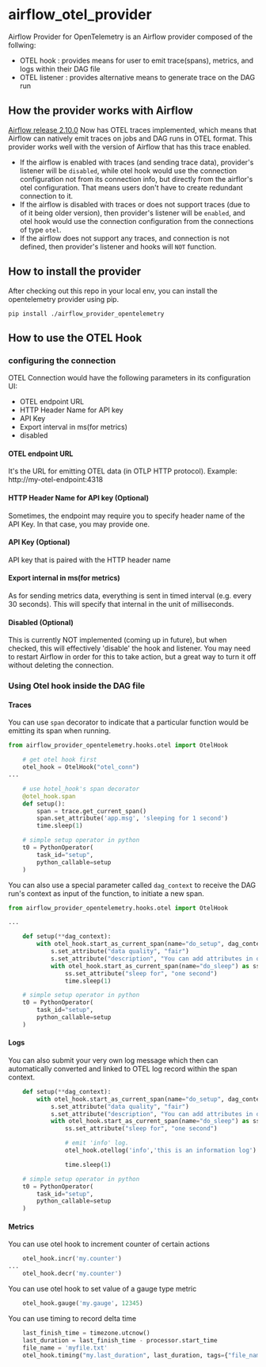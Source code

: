 # airflow_otel_provider
Airflow Provider for OpenTelemetry is an Airflow provider composed of the follwing:
- OTEL hook : provides means for user to emit trace(spans), metrics, and logs within their DAG file
- OTEL listener : provides alternative means to generate trace on the DAG run

## How the provider works with Airflow
[Airflow release 2.10.0](https://airflow.apache.org/docs/apache-airflow/2.10.0/release_notes.html#opentelemetry-traces-for-apache-airflow-37948) Now has OTEL traces implemented, which means that Airflow can natively emit traces on jobs and DAG runs in OTEL format. This provider works well with the version of Airflow that has this trace enabled.

- If the airflow is enabled with traces (and sending trace data), provider's listener will be `disabled`, while otel hook would use the connection configuration not from its connection info, but directly from the airflor's otel configuration. That means users don't have to create redundant connection to it.
- If the airflow is disabled with traces or does not support traces (due to of it being older version), then provider's listener will be `enabled`, and otel hook would use the connection configuration from the connections of type `otel`.
- If the airflow does not support any traces, and connection is not defined, then provider's listener and hooks will `NOT` function.

## How to install the provider
After checking out this repo in your local env, you can install the opentelemetry provider using pip.
```
pip install ./airflow_provider_opentelemetry
```

## How to use the OTEL Hook

### configuring the connection

OTEL Connection would have the following parameters in its configuration UI:

- OTEL endpoint URL
- HTTP Header Name for API key
- API Key
- Export interval in ms(for metrics)
- disabled

#### OTEL endpoint URL
It's the URL for emitting OTEL data (in OTLP HTTP protocol). Example: http://my-otel-endpoint:4318

#### HTTP Header Name for API key (Optional)
Sometimes, the endpoint may require you to specify header name of the API Key. In that case, you may provide one.

#### API Key (Optional)
API key that is paired with the HTTP header name

#### Export internal in ms(for metrics)
As for sending metrics data, everything is sent in timed interval (e.g. every 30 seconds). This will specify that internal
in the unit of milliseconds.

#### Disabled (Optional)
This is currently NOT implemented (coming up in future), but when checked, this will effectively 'disable' the hook and listener.
You may need to restart Airflow in order for this to take action, but a great way to turn it off without deleting the connection.

### Using Otel hook inside the DAG file

#### Traces

You can use `span` decorator to indicate that a particular function would be emitting its span when running.

```python
from airflow_provider_opentelemetry.hooks.otel import OtelHook

    # get otel hook first
    otel_hook = OtelHook("otel_conn")
...

    # use hotel_hook's span decorator
    @otel_hook.span
    def setup():
        span = trace.get_current_span()
        span.set_attribute('app.msg', 'sleeping for 1 second')
        time.sleep(1)

    # simple setup operator in python
    t0 = PythonOperator(
        task_id="setup",
        python_callable=setup
    )

```

You can also use a special parameter called `dag_context` to receive the DAG run's context as input of the function, to initiate a new span.

```python
from airflow_provider_opentelemetry.hooks.otel import OtelHook

...

    def setup(**dag_context):
        with otel_hook.start_as_current_span(name="do_setup", dag_context=dag_context) as s:
            s.set_attribute("data quality", "fair")
            s.set_attribute("description", "You can add attributes in otel hook to have business or data specific details on top of existing task instnace span.")
            with otel_hook.start_as_current_span(name="do_sleep") as ss:
                ss.set_attribute("sleep for", "one second")
                time.sleep(1)

    # simple setup operator in python
    t0 = PythonOperator(
        task_id="setup",
        python_callable=setup
    )
```

#### Logs

You can also submit your very own log message which then can automatically converted and linked to OTEL log record within the span context.

```python
    def setup(**dag_context):
        with otel_hook.start_as_current_span(name="do_setup", dag_context=dag_context) as s:
            s.set_attribute("data quality", "fair")
            s.set_attribute("description", "You can add attributes in otel hook to have business or data specific details on top of existing task instnace span.")
            with otel_hook.start_as_current_span(name="do_sleep") as ss:
                ss.set_attribute("sleep for", "one second")

                # emit 'info' log.
                otel_hook.otellog('info','this is an information log')

                time.sleep(1)

    # simple setup operator in python
    t0 = PythonOperator(
        task_id="setup",
        python_callable=setup
    )
```

#### Metrics

You can use otel hook to increment counter of certain actions
```python
    otel_hook.incr('my.counter')
...
    otel_hook.decr('my.counter')
```

You can use otel hook to set value of a gauge type metric
```python
    otel_hook.gauge('my.gauge', 12345)
```

You can use timing to record delta time
```python
    last_finish_time = timezone.utcnow()
    last_duration = last_finish_time - processor.start_time
    file_name = 'myfile.txt'
    otel_hook.timing("my.last_duration", last_duration, tags={"file_name": file_name})
```
